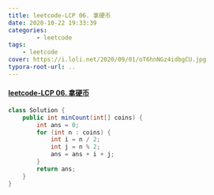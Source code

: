 ```yaml
---
title: leetcode-LCP 06. 拿硬币
date: 2020-10-22 19:33:39
categories: 
		- leetcode
tags: 
	- leetcode
cover: https://i.loli.net/2020/09/01/oT6hnNGz4idbgCU.jpg
typora-root-url: ..
---
```


#### [leetcode-LCP 06. 拿硬币](https://leetcode-cn.com/problems/na-ying-bi/)

```java
class Solution {
    public int minCount(int[] coins) {
        int ans = 0;
        for (int n : coins) {
            int i = n / 2;
            int j = n % 2;
            ans = ans + i + j;
        }
        return ans;
    }
}
```

